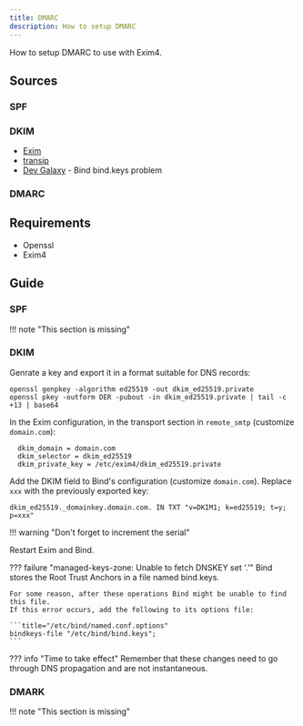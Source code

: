 ```yaml
---
title: DMARC
description: How to setup DMARC
---
```


How to setup DMARC to use with Exim4. 

## Sources

### SPF

### DKIM

- [Exim](https://www.exim.org/exim-html-current/doc/html/spec_html/ch-dkim_spf_srs_and_dmarc.html)
- [transip](https://www.transip.eu/knowledgebase/3199-using-dkim-with-ubuntu-debian)
- [Dev Galaxy](https://dev1galaxy.org/viewtopic.php?id=5340) - Bind bind.keys problem

### DMARC

## Requirements

- Openssl
- Exim4

## Guide

### SPF

!!! note "This section is missing"

### DKIM

Genrate a key and export it in a format suitable for DNS records:

```
openssl genpkey -algorithm ed25519 -out dkim_ed25519.private
openssl pkey -outform DER -pubout -in dkim_ed25519.private | tail -c +13 | base64
```

In the Exim configuration, in the transport section in `remote_smtp` (customize `domain.com`):

```
  dkim_domain = domain.com
  dkim_selector = dkim_ed25519
  dkim_private_key = /etc/exim4/dkim_ed25519.private
```

Add the DKIM field to Bind's configuration (customize `domain.com`). Replace `xxx` with the previously exported key:

```
dkim_ed25519._domainkey.domain.com. IN TXT "v=DKIM1; k=ed25519; t=y; p=xxx"
```

!!! warning "Don't forget to increment the serial"

Restart Exim and Bind.

??? failure "managed-keys-zone: Unable to fetch DNSKEY set '.'"
    Bind stores the Root Trust Anchors in a file named bind.keys. 

    For some reason, after these operations Bind might be unable to find this file. 
    If this error occurs, add the following to its options file:

    ```title="/etc/bind/named.conf.options"
    bindkeys-file "/etc/bind/bind.keys";
    ```

??? info "Time to take effect"
    Remember that these changes need to go through DNS propagation and are not instantaneous.


### DMARK

!!! note "This section is missing"
